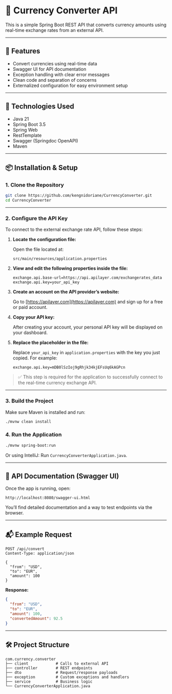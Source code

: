 # 💱 Currency Converter API

This is a simple Spring Boot REST API that converts currency amounts using real-time exchange rates from an external API.

---

## 🚀 Features

* Convert currencies using real-time data
* Swagger UI for API documentation
* Exception handling with clear error messages
* Clean code and separation of concerns
* Externalized configuration for easy environment setup

---

## 🧰 Technologies Used

* Java 21
* Spring Boot 3.5
* Spring Web
* RestTemplate
* Swagger (Springdoc OpenAPI)
* Maven

---

## 📦 Installation & Setup

### 1. **Clone the Repository**

```bash
git clone https://github.com/kengnidoriane/CurrencyConverter.git
cd CurrencyConverter
```

---

### 2. **Configure the API Key**

To connect to the external exchange rate API, follow these steps:

1. **Locate the configuration file:**

   Open the file located at:

   ```
   src/main/resources/application.properties
   ```

2. **View and edit the following properties inside the file:**

   ```properties
   exchange.api.base-url=https://api.apilayer.com/exchangerates_data
   exchange.api.key=your_api_key
   ```

3. **Create an account on the API provider’s website:**

   Go to [https://apilayer.com](https://apilayer.com) and sign up for a free or paid account.

4. **Copy your API key:**

   After creating your account, your personal API key will be displayed on your dashboard.

5. **Replace the placeholder in the file:**

   Replace `your_api_key` in `application.properties` with the key you just copied.
   For example:

   ```properties
   exchange.api.key=mDB0lSzIoj9gRhjk34kjEFsUq6kAGPcn
   ```

> ✅ This step is required for the application to successfully connect to the real-time currency exchange API.

---

### 3. **Build the Project**

Make sure Maven is installed and run:

```bash
./mvnw clean install
```

### 4. **Run the Application**

```bash
./mvnw spring-boot:run
```

Or using IntelliJ: Run `CurrencyConverterApplication.java`.

---

## 📡 API Documentation (Swagger UI)

Once the app is running, open:

```
http://localhost:8080/swagger-ui.html
```

You’ll find detailed documentation and a way to test endpoints via the browser.

---

## 📬 Example Request

```http
POST /api/convert
Content-Type: application/json

{
  "from": "USD",
  "to": "EUR",
  "amount": 100
}
```

**Response:**

```json
{
  "from": "USD",
  "to": "EUR",
  "amount": 100,
  "convertedAmount": 92.5
}
```

---

## 🛠 Project Structure

```
com.currency.converter
├── client            # Calls to external API
├── controller        # REST endpoints
├── dto               # Request/response payloads
├── exception         # Custom exceptions and handlers
├── service           # Business logic
└── CurrencyConverterApplication.java
```



